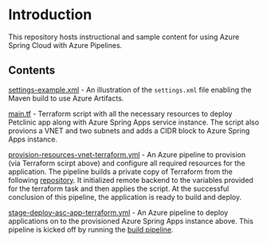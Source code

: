 # Introduction

This repository hosts instructional and sample content for using Azure Spring Cloud with Azure Pipelines.

## Contents

[settings-example.xml](settings-example.xml) - An illustration of the `settings.xml` file enabling the Maven build to use Azure Artifacts.

[main.tf](main.tf) - Terraform script with all the necessary resources to deploy Petclinic app along with Azure Spring Apps service instance. The script also provions a VNET and two subnets and adds a CIDR block to Azure Spring Apps instance.

[provision-resources-vnet-terraform.yml](provision-resources.yml) - An Azure pipeline to provision (via Terraform scirpt  above) and configure all required resources for the application. The pipeline builds a private copy of Terraform from the following [repository](https://github.com/njuCZ/terraform-provider-azurerm/tree/spring_cloud_service_vnet_integration). It initialized remote backend to the variables provided for the terraform task and then applies the script. At the successful conclusion of this pipeline, the application is ready to build and deploy.

[stage-deploy-asc-app-terraform.yml](stage-deploy-asc-app-terraform.yml) - An Azure pipeline to deploy applications on to the provisioned Azure Spring Apps instance above. This pipeline is kicked off by running the [build pipeline](..\azure-pipelines\azure-pipelines-build.yml).
